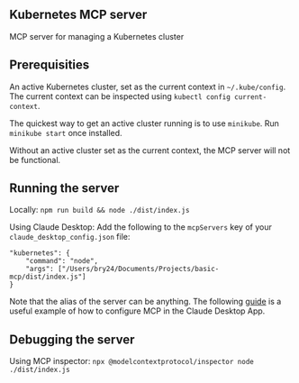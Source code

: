 ## Kubernetes MCP server

MCP server for managing a Kubernetes cluster 

## Prerequisities

An active Kubernetes cluster, set as the current context in `~/.kube/config`. The current context can be inspected using `kubectl config current-context`.

The quickest way to get an active cluster running is to use `minikube`. Run `minikube start` once installed.

Without an active cluster set as the current context, the MCP server will not be functional. 

## Running the server

Locally: `npm run build && node ./dist/index.js`

Using Claude Desktop: Add the following to the `mcpServers` key of your `claude_desktop_config.json` file:
```
"kubernetes": {
	"command": "node",
	"args": ["/Users/bry24/Documents/Projects/basic-mcp/dist/index.js"]
}
```

Note that the alias of the server can be anything. The following [guide](https://modelcontextprotocol.io/quickstart/user) is a useful example of how to configure MCP in the Claude Desktop App.

## Debugging the server

Using MCP inspector: `npx @modelcontextprotocol/inspector node ./dist/index.js`